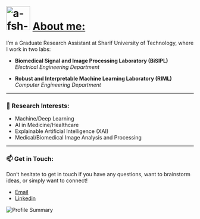 <h1 align="left">
    <img src="https://avatars.githubusercontent.com/u/54026464?s=400&u=eac4c2dbd1b6ff624e43e0e78b556f27783033bf&v=4" alt="a-fsh-r" height="64" />
    <u>
        About me:
    </u>
</h1>

I’m a Graduate Research Assistant at Sharif University of Technology, where I work in two labs:

- **Biomedical Signal and Image Processing Laboratory (BiSIPL)**  
  *Electrical Engineering Department*
  
- **Robust and Interpretable Machine Learning Laboratory (RIML)**  
  *Computer Engineering Department*  
---

### 🧠 Research Interests:
- Machine/Deep Learning
- AI in Medicine/Healthcare
- Explainable Artificial Intelligence (XAI)
- Medical/Biomedical Image Analysis and Processing

---

### 📫 Get in Touch:
Don’t hesitate to get in touch if you have any questions, want to brainstorm ideas, or simply want to connect!
- [Email](mailto:prs_a@yahoo.com)
- [Linkedin](https://www.linkedin.com/in/afsharprs/)
  
![Profile Summary](https://github-profile-summary-cards.vercel.app/api/cards/profile-details?username=a-fsh-r&theme=algolia)

<!---
a-fsh-r/a-fsh-r is a ✨ special ✨ repository because its `README.md` (this file) appears on your GitHub profile.
You can click the Preview link to take a look at your changes.
--->

